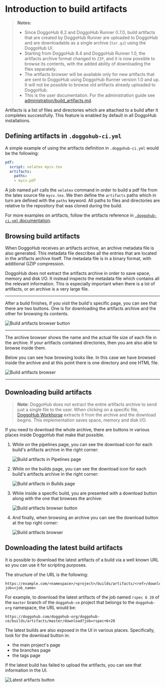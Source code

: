 # Introduction to build artifacts

>**Notes:**
>- Since DoggoHub 8.2 and DoggoHub Runner 0.7.0, build artifacts that are created by
   DoggoHub Runner are uploaded to DoggoHub and are downloadable as a single archive
   (`tar.gz`) using the DoggoHub UI.
>- Starting from DoggoHub 8.4 and DoggoHub Runner 1.0, the artifacts archive format
   changed to `ZIP`, and it is now possible to browse its contents, with the added
   ability of downloading the files separately.
>- The artifacts browser will be available only for new artifacts that are sent
   to DoggoHub using DoggoHub Runner version 1.0 and up. It will not be possible to
   browse old artifacts already uploaded to DoggoHub.
>- This is the user documentation. For the administration guide see
   [administration/build_artifacts.md](../../../administration/build_artifacts.md).

Artifacts is a list of files and directories which are attached to a build
after it completes successfully.  This feature is enabled by default in all DoggoHub installations.

## Defining artifacts in `.doggohub-ci.yml`

A simple example of using the artifacts definition in `.doggohub-ci.yml` would be
the following:

```yaml
pdf:
  script: xelatex mycv.tex
  artifacts:
    paths:
    - mycv.pdf
```

A job named `pdf` calls the `xelatex` command in order to build a pdf file from
the latex source file `mycv.tex`. We then define the `artifacts` paths which in
turn are defined with the `paths` keyword. All paths to files and directories
are relative to the repository that was cloned during the build.

For more examples on artifacts, follow the artifacts reference in
[`.doggohub-ci.yml` documentation](../../../ci/yaml/README.md#artifacts).

## Browsing build artifacts

When DoggoHub receives an artifacts archive, an archive metadata file is also
generated. This metadata file describes all the entries that are located in the
artifacts archive itself. The metadata file is in a binary format, with
additional GZIP compression.

DoggoHub does not extract the artifacts archive in order to save space, memory
and disk I/O. It instead inspects the metadata file which contains all the
relevant information. This is especially important when there is a lot of
artifacts, or an archive is a very large file.

---

After a build finishes, if you visit the build's specific page, you can see
that there are two buttons. One is for downloading the artifacts archive and
the other for browsing its contents.

![Build artifacts browser button](img/build_artifacts_browser_button.png)

---

The archive browser shows the name and the actual file size of each file in the
archive. If your artifacts contained directories, then you are also able to
browse inside them.

Below you can see how browsing looks like. In this case we have browsed inside
the archive and at this point there is one directory and one HTML file.

![Build artifacts browser](img/build_artifacts_browser.png)

---

## Downloading build artifacts

>**Note:**
DoggoHub does not extract the entire artifacts archive to send just a single file
to the user. When clicking on a specific file, [DoggoHub Workhorse] extracts it
from the archive and the download begins. This implementation saves space,
memory and disk I/O.

If you need to download the whole archive, there are buttons in various places
inside DoggoHub that make that possible.

1. While on the pipelines page, you can see the download icon for each build's
   artifacts archive in the right corner:

    ![Build artifacts in Pipelines page](img/build_artifacts_pipelines_page.png)

1. While on the builds page, you can see the download icon for each build's
   artifacts archive in the right corner:

    ![Build artifacts in Builds page](img/build_artifacts_builds_page.png)

1. While inside a specific build, you are presented with a download button
   along with the one that browses the archive:

    ![Build artifacts browser button](img/build_artifacts_browser_button.png)

1. And finally, when browsing an archive you can see the download button at
   the top right corner:

    ![Build artifacts browser](img/build_artifacts_browser.png)

## Downloading the latest build artifacts

It is possible to download the latest artifacts of a build via a well known URL
so you can use it for scripting purposes.

The structure of the URL is the following:

```
https://example.com/<namespace>/<project>/builds/artifacts/<ref>/download?job=<job_name>
```

For example, to download the latest artifacts of the job named `rspec 6 20` of
the `master` branch of the `doggohub-ce` project that belongs to the `doggohub-org`
namespace, the URL would be:

```
https://doggohub.com/doggohub-org/doggohub-ce/builds/artifacts/master/download?job=rspec+6+20
```

The latest builds are also exposed in the UI in various places. Specifically,
look for the download button in:

- the main project's page
- the branches page
- the tags page

If the latest build has failed to upload the artifacts, you can see that
information in the UI.

![Latest artifacts button](img/build_latest_artifacts_browser.png)


[doggohub workhorse]: https://doggohub.com/doggohub-org/doggohub-workhorse "DoggoHub Workhorse repository"
